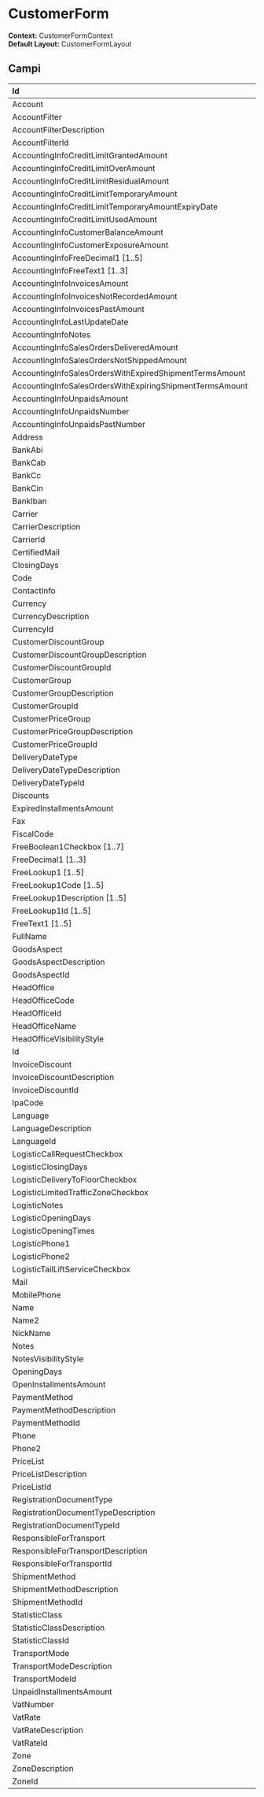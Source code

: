 # CustomerForm

  
 **Context:** CustomerFormContext   
 **Default Layout:** CustomerFormLayout

## Campi

| Id | Descrizione |
| :--- | :--- |
| Account |  |
| AccountFilter |  |
| AccountFilterDescription |  |
| AccountFilterId |  |
| AccountingInfoCreditLimitGrantedAmount |  |
| AccountingInfoCreditLimitOverAmount |  |
| AccountingInfoCreditLimitResidualAmount |  |
| AccountingInfoCreditLimitTemporaryAmount |  |
| AccountingInfoCreditLimitTemporaryAmountExpiryDate |  |
| AccountingInfoCreditLimitUsedAmount |  |
| AccountingInfoCustomerBalanceAmount |  |
| AccountingInfoCustomerExposureAmount |  |
| AccountingInfoFreeDecimal1 \[1..5\] |  |
| AccountingInfoFreeText1 \[1..3\] |  |
| AccountingInfoInvoicesAmount |  |
| AccountingInfoInvoicesNotRecordedAmount |  |
| AccountingInfoInvoicesPastAmount |  |
| AccountingInfoLastUpdateDate |  |
| AccountingInfoNotes |  |
| AccountingInfoSalesOrdersDeliveredAmount |  |
| AccountingInfoSalesOrdersNotShippedAmount |  |
| AccountingInfoSalesOrdersWithExpiredShipmentTermsAmount |  |
| AccountingInfoSalesOrdersWithExpiringShipmentTermsAmount |  |
| AccountingInfoUnpaidsAmount |  |
| AccountingInfoUnpaidsNumber |  |
| AccountingInfoUnpaidsPastNumber |  |
| Address |  |
| BankAbi |  |
| BankCab |  |
| BankCc |  |
| BankCin |  |
| BankIban |  |
| Carrier |  |
| CarrierDescription |  |
| CarrierId |  |
| CertifiedMail |  |
| ClosingDays |  |
| Code |  |
| ContactInfo |  |
| Currency |  |
| CurrencyDescription |  |
| CurrencyId |  |
| CustomerDiscountGroup |  |
| CustomerDiscountGroupDescription |  |
| CustomerDiscountGroupId |  |
| CustomerGroup |  |
| CustomerGroupDescription |  |
| CustomerGroupId |  |
| CustomerPriceGroup |  |
| CustomerPriceGroupDescription |  |
| CustomerPriceGroupId |  |
| DeliveryDateType |  |
| DeliveryDateTypeDescription |  |
| DeliveryDateTypeId |  |
| Discounts |  |
| ExpiredInstallmentsAmount |  |
| Fax |  |
| FiscalCode |  |
| FreeBoolean1Checkbox \[1..7\] |  |
| FreeDecimal1 \[1..3\] |  |
| FreeLookup1 \[1..5\] |  |
| FreeLookup1Code \[1..5\] |  |
| FreeLookup1Description \[1..5\] |  |
| FreeLookup1Id \[1..5\] |  |
| FreeText1 \[1..5\] |  |
| FullName |  |
| GoodsAspect |  |
| GoodsAspectDescription |  |
| GoodsAspectId |  |
| HeadOffice |  |
| HeadOfficeCode |  |
| HeadOfficeId |  |
| HeadOfficeName |  |
| HeadOfficeVisibilityStyle |  |
| Id |  |
| InvoiceDiscount |  |
| InvoiceDiscountDescription |  |
| InvoiceDiscountId |  |
| IpaCode |  |
| Language |  |
| LanguageDescription |  |
| LanguageId |  |
| LogisticCallRequestCheckbox |  |
| LogisticClosingDays |  |
| LogisticDeliveryToFloorCheckbox |  |
| LogisticLimitedTrafficZoneCheckbox |  |
| LogisticNotes |  |
| LogisticOpeningDays |  |
| LogisticOpeningTimes |  |
| LogisticPhone1 |  |
| LogisticPhone2 |  |
| LogisticTailLiftServiceCheckbox |  |
| Mail |  |
| MobilePhone |  |
| Name |  |
| Name2 |  |
| NickName |  |
| Notes |  |
| NotesVisibilityStyle |  |
| OpeningDays |  |
| OpenInstallmentsAmount |  |
| PaymentMethod |  |
| PaymentMethodDescription |  |
| PaymentMethodId |  |
| Phone |  |
| Phone2 |  |
| PriceList |  |
| PriceListDescription |  |
| PriceListId |  |
| RegistrationDocumentType |  |
| RegistrationDocumentTypeDescription |  |
| RegistrationDocumentTypeId |  |
| ResponsibleForTransport |  |
| ResponsibleForTransportDescription |  |
| ResponsibleForTransportId |  |
| ShipmentMethod |  |
| ShipmentMethodDescription |  |
| ShipmentMethodId |  |
| StatisticClass |  |
| StatisticClassDescription |  |
| StatisticClassId |  |
| TransportMode |  |
| TransportModeDescription |  |
| TransportModeId |  |
| UnpaidInstallmentsAmount |  |
| VatNumber |  |
| VatRate |  |
| VatRateDescription |  |
| VatRateId |  |
| Zone |  |
| ZoneDescription |  |
| ZoneId |  |

